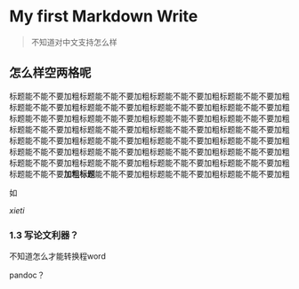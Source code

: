 # My first Markdown Write

> 不知道对中文支持怎么样


## 怎么样空两格呢

标题能不能不要加粗标题能不能不要加粗标题能不能不要加粗标题能不能不要加粗标题能不能不要加粗标题能不能不要加粗标题能不能不要加粗标题能不能不要加粗标题能不能不要加粗标题能不能不要加粗标题能不能不要加粗标题能不能不要加粗标题能不能不要加粗标题能不能不要加粗标题能不能不要加粗标题能不能不要加粗标题能不能不要加粗标题能不能不要加粗标题能不能不要加粗标题能不能不要加粗标题能不能不要加粗标题能不能不要加粗标题能不能不要加粗标题能不能不要加粗标题能不能不要加粗标题能不能不要加粗标题能不能不要加粗标题能不能不要加粗标题能不能不要**加粗标题**能不能不要加粗标题能不能不要加粗标题能不能不要加粗

如

*xieti*



### 1.3 写论文利器？

不知道怎么才能转换程word

pandoc？

